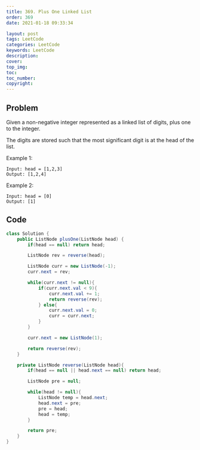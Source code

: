 ```yaml
---
title: 369. Plus One Linked List
order: 369
date: 2021-01-18 09:33:34

layout: post
tags: LeetCode
categories: LeetCode
keywords: LeetCode
description:
cover:
top_img:
toc:
toc_number:
copyright:
---
```


## Problem

Given a non-negative integer represented as a linked list of digits, plus one to the integer.

The digits are stored such that the most significant digit is at the head of the list.

Example 1:

```
Input: head = [1,2,3]
Output: [1,2,4]
```

Example 2:

```
Input: head = [0]
Output: [1]
```

## Code

```java
class Solution {
    public ListNode plusOne(ListNode head) {
        if(head == null) return head;

        ListNode rev = reverse(head);

        ListNode curr = new ListNode(-1);
        curr.next = rev;

        while(curr.next != null){
            if(curr.next.val < 9){
                curr.next.val += 1;
                return reverse(rev);
            } else{
                curr.next.val = 0;
                curr = curr.next;
            }
        }

        curr.next = new ListNode(1);

        return reverse(rev);
    }

    private ListNode reverse(ListNode head){
        if(head == null || head.next == null) return head;

        ListNode pre = null;

        while(head != null){
            ListNode temp = head.next;
            head.next = pre;
            pre = head;
            head = temp;
        }

        return pre;
    }
}
```
